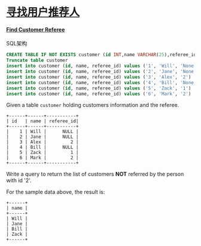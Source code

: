 # [寻找用户推荐人](https://leetcode-cn.com/problems/find-customer-referee) 

#### [Find Customer Referee](https://leetcode-cn.com/problems/find-customer-referee/)

SQL架构

```sql
CREATE TABLE IF NOT EXISTS customer (id INT,name VARCHAR(25),referee_id INT);
Truncate table customer
insert into customer (id, name, referee_id) values ('1', 'Will', 'None')
insert into customer (id, name, referee_id) values ('2', 'Jane', 'None')
insert into customer (id, name, referee_id) values ('3', 'Alex', '2')
insert into customer (id, name, referee_id) values ('4', 'Bill', 'None')
insert into customer (id, name, referee_id) values ('5', 'Zack', '1')
insert into customer (id, name, referee_id) values ('6', 'Mark', '2')
```

Given a table `customer` holding customers information and the referee.

```
+------+------+-----------+
| id   | name | referee_id|
+------+------+-----------+
|    1 | Will |      NULL |
|    2 | Jane |      NULL |
|    3 | Alex |         2 |
|    4 | Bill |      NULL |
|    5 | Zack |         1 |
|    6 | Mark |         2 |
+------+------+-----------+
```

Write a query to return the list of customers **NOT** referred by the person with id '2'.

For the sample data above, the result is:

```
+------+
| name |
+------+
| Will |
| Jane |
| Bill |
| Zack |
+------+
```
